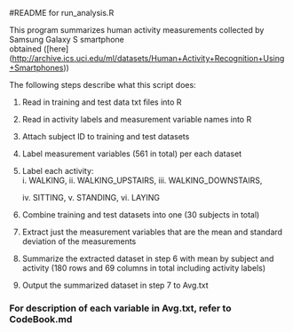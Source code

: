 #README for run_analysis.R

This program summarizes human activity measurements collected by Samsung Galaxy S smartphone	
obtained ([here] (http://archive.ics.uci.edu/ml/datasets/Human+Activity+Recognition+Using+Smartphones))	

The following steps describe what this script does:	

1. Read in training and test data txt files into R

2. Read in activity labels and measurement variable names into R

3. Attach subject ID to training and test datasets

4. Label measurement variables (561 in total) per each dataset

5. Label each activity:		
   i. WALKING, ii. WALKING_UPSTAIRS, iii. WALKING_DOWNSTAIRS, 		

   iv. SITTING, 
v. STANDING, vi. LAYING		

	
6. Combine training and test datasets into one (30 subjects in total)

7. Extract just the measurement variables that are the mean and standard deviation of the measurements

8. Summarize the extracted dataset in step 6 with mean by subject and activity 
   (180 rows and 69 columns in total including activity labels)

9. Output the summarized dataset in step 7 to Avg.txt 
	
### For description of each variable in Avg.txt, refer to CodeBook.md